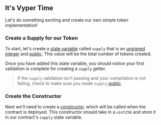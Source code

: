 ## It's Vyper Time

Let's do something exciting and create our own simple token implementation!  

### Create a Supply for our Token

To start, let's create a [state variable](?tab=details&scroll=State%20Variables) called `supply` that is an  [unsigned integer](?tab=details&scroll=Unsigned%20Integers) and  [public](?tab=details&scroll=Public%20State%20Variables). This value will be the total number of tokens created. 

Once you have added this state variable, you should notice your first validation is complete for creating a `supply` getter. 

> If the `supply` validation isn't passing and your compilation is not failing, check to make sure you made `supply` [public](?tab=details&scroll=Public%20State%20Variables).

### Create the Constructor

Next we'll need to create a [constructor](?tab=details&scroll=Constructors), which will be called when the contract is deployed. This constructor should take in a `uint256` and store it in our contract's `supply` state variable.